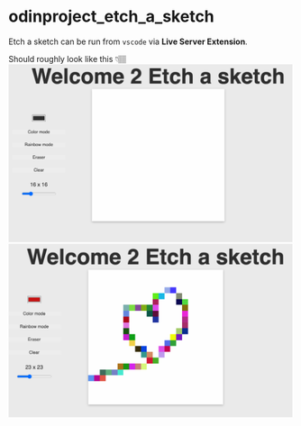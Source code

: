 # odinproject_etch_a_sketch

Etch a sketch can be run from `vscode` via <b>Live Server Extension</b>.

Should roughly look like this 👇🏽
![Etch a sketch](etch-a-sketch.png)
![Etch a sketch colored](etch-a-sketch2.png)
